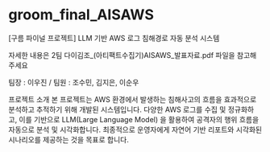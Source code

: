 # groom_final_AISAWS
[구름 파이널 프로젝트] LLM 기반 AWS 로그 침해경로 자동 분석 시스템

자세한 내용은 2팀 다이김조_(아티팩트수집기)AISAWS_발표자료.pdf 파일을 참고해주세요 

팀장 : 이우진 / 팀원 : 조수민, 김지은, 이순우

프로젝트 소개 
본 프로젝트는 AWS 환경에서 발생하는 침해사고의 흐름을 효과적으로 분석하고 추적하기 위해 개발된 시스템입니다.
다양한 AWS 로그를 수집 및 정규화하고, 이를 기반으로 LLM(Large Language Model) 을 활용하여 공격자의 행위 흐름을 자동으로 분석 및 시각화합니다.
최종적으로 운영자에게 자연어 기반 리포트와 시각화된 시나리오를 제공하는 것을 목표로 합니다.
